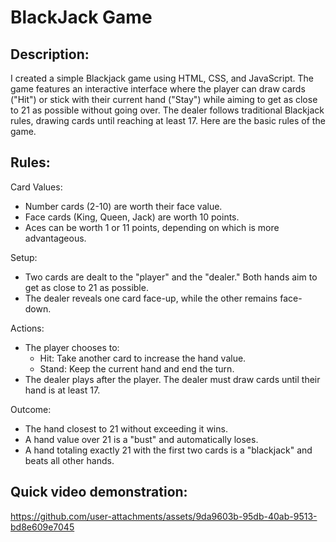 # BlackJack Game

## Description:
I created a simple Blackjack game using HTML, CSS, and JavaScript. The game features an interactive interface where the player can draw cards ("Hit") or stick with their current hand ("Stay") while aiming to get as close to 21 as possible without going over. The dealer follows traditional Blackjack rules, drawing cards until reaching at least 17. Here are the basic rules of the game.

## Rules:
Card Values:
- Number cards (2-10) are worth their face value.
- Face cards (King, Queen, Jack) are worth 10 points.
- Aces can be worth 1 or 11 points, depending on which is more advantageous.

Setup:
- Two cards are dealt to the "player" and the "dealer." Both hands aim to get as close to 21 as possible.
- The dealer reveals one card face-up, while the other remains face-down.

Actions:
- The player chooses to:
  - Hit: Take another card to increase the hand value.
  - Stand: Keep the current hand and end the turn.
- The dealer plays after the player. The dealer must draw cards until their hand is at least 17.

Outcome:
- The hand closest to 21 without exceeding it wins.
- A hand value over 21 is a "bust" and automatically loses.
- A hand totaling exactly 21 with the first two cards is a "blackjack" and beats all other hands.


## Quick video demonstration:

https://github.com/user-attachments/assets/9da9603b-95db-40ab-9513-bd8e609e7045



 
